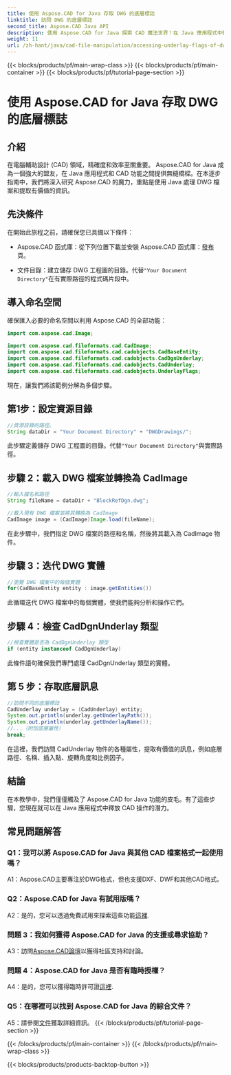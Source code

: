 ```yaml
---
title: 使用 Aspose.CAD for Java 存取 DWG 的底層標誌
linktitle: 訪問 DWG 的底層標誌
second_title: Aspose.CAD Java API
description: 使用 Aspose.CAD for Java 探索 CAD 魔法世界！在 Java 應用程式中輕鬆處理 DWG 檔案。
weight: 11
url: /zh-hant/java/cad-file-manipulation/accessing-underlay-flags-of-dwg/
---
```


{{< blocks/products/pf/main-wrap-class >}}
{{< blocks/products/pf/main-container >}}
{{< blocks/products/pf/tutorial-page-section >}}

# 使用 Aspose.CAD for Java 存取 DWG 的底層標誌

## 介紹

在電腦輔助設計 (CAD) 領域，精確度和效率至關重要。 Aspose.CAD for Java 成為一個強大的盟友，在 Java 應用程式和 CAD 功能之間提供無縫橋樑。在本逐步指南中，我們將深入研究 Aspose.CAD 的魔力，重點是使用 Java 處理 DWG 檔案和提取有價值的資訊。

## 先決條件

在開始此旅程之前，請確保您已具備以下條件：

-  Aspose.CAD 函式庫：從下列位置下載並安裝 Aspose.CAD 函式庫：[發布](https://releases.aspose.com/cad/java/)頁。

- 文件目錄：建立儲存 DWG 工程圖的目錄。代替`"Your Document Directory"`在有實際路徑的程式碼片段中。

## 導入命名空間

確保匯入必要的命名空間以利用 Aspose.CAD 的全部功能：

```java
import com.aspose.cad.Image;

import com.aspose.cad.fileformats.cad.CadImage;
import com.aspose.cad.fileformats.cad.cadobjects.CadBaseEntity;
import com.aspose.cad.fileformats.cad.cadobjects.CadDgnUnderlay;
import com.aspose.cad.fileformats.cad.cadobjects.CadUnderlay;
import com.aspose.cad.fileformats.cad.cadobjects.UnderlayFlags;
```

現在，讓我們將該範例分解為多個步驟。

## 第1步：設定資源目錄

```java
//資源目錄的路徑。
String dataDir = "Your Document Directory" + "DWGDrawings/";
```

此步驟定義儲存 DWG 工程圖的目錄。代替`"Your Document Directory"`與實際路徑。

## 步驟 2：載入 DWG 檔案並轉換為 CadImage

```java
//輸入檔名和路徑
String fileName = dataDir + "BlockRefDgn.dwg";

//載入現有 DWG 檔案並將其轉換為 CadImage
CadImage image = (CadImage)Image.load(fileName);
```

在此步驟中，我們指定 DWG 檔案的路徑和名稱，然後將其載入為 CadImage 物件。

## 步驟 3：迭代 DWG 實體

```java
//瀏覽 DWG 檔案中的每個實體
for(CadBaseEntity entity : image.getEntities())
```

此循環迭代 DWG 檔案中的每個實體，使我們能夠分析和操作它們。

## 步驟 4：檢查 CadDgnUnderlay 類型

```java
//檢查實體是否為 CadDgnUnderlay 類型
if (entity instanceof CadDgnUnderlay)
```

此條件語句確保我們專門處理 CadDgnUnderlay 類型的實體。

## 第 5 步：存取底層訊息

```java
//訪問不同的底層標誌
CadUnderlay underlay = (CadUnderlay) entity;
System.out.println(underlay.getUnderlayPath());
System.out.println(underlay.getUnderlayName());
//...（附加底層屬性）
break;
```

在這裡，我們訪問 CadUnderlay 物件的各種屬性，提取有價值的訊息，例如底層路徑、名稱、插入點、旋轉角度和比例因子。

## 結論

在本教學中，我們僅僅觸及了 Aspose.CAD for Java 功能的皮毛。有了這些步驟，您現在就可以在 Java 應用程式中釋放 CAD 操作的潛力。

## 常見問題解答

### Q1：我可以將 Aspose.CAD for Java 與其他 CAD 檔案格式一起使用嗎？

A1：Aspose.CAD主要專注於DWG格式，但也支援DXF、DWF和其他CAD格式。

### Q2：Aspose.CAD for Java 有試用版嗎？

 A2：是的，您可以透過免費試用來探索這些功能[這裡](https://releases.aspose.com/).

### 問題 3：我如何獲得 Aspose.CAD for Java 的支援或尋求協助？

 A3：訪問[Aspose.CAD論壇](https://forum.aspose.com/c/cad/19)以獲得社區支持和討論。

### 問題 4：Aspose.CAD for Java 是否有臨時授權？

 A4：是的，您可以獲得臨時許可證[這裡](https://purchase.aspose.com/temporary-license/).

### Q5：在哪裡可以找到 Aspose.CAD for Java 的綜合文件？

 A5：請參閱[文件](https://reference.aspose.com/cad/java/)獲取詳細資訊。
{{< /blocks/products/pf/tutorial-page-section >}}

{{< /blocks/products/pf/main-container >}}
{{< /blocks/products/pf/main-wrap-class >}}

{{< blocks/products/products-backtop-button >}}
